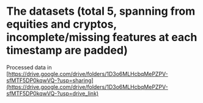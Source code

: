 # The datasets (total 5, spanning from equities and cryptos, incomplete/missing features at each timestamp are padded)
Processed data in [https://drive.google.com/drive/folders/1D3o6MLHcbqMePZPV-sfMTF5DP0kqwVQ-?usp=sharing](https://drive.google.com/drive/folders/1D3o6MLHcbqMePZPV-sfMTF5DP0kqwVQ-?usp=drive_link)
